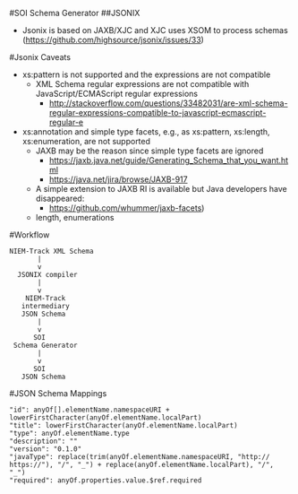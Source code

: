 #SOI Schema Generator
##JSONIX
  * Jsonix is based on JAXB/XJC and XJC uses XSOM to process schemas (https://github.com/highsource/jsonix/issues/33)

#Jsonix Caveats
  * xs:pattern is not supported and the expressions are not compatible
    * XML Schema regular expressions are not compatible with JavaScript/ECMAScript regular expressions
      * http://stackoverflow.com/questions/33482031/are-xml-schema-regular-expressions-compatible-to-javascript-ecmascript-regular-e
  * xs:annotation and simple type facets, e.g., as xs:pattern, xs:length, xs:enumeration, are not supported
    * JAXB may be the reason since simple type facets are ignored
      * https://jaxb.java.net/guide/Generating_Schema_that_you_want.html
      * https://java.net/jira/browse/JAXB-917
    * A simple extension to JAXB RI is available but Java developers have disappeared:
      * https://github.com/whummer/jaxb-facets)
    *   length, enumerations


#Workflow
  ```
  NIEM-Track XML Schema
         |        
         v
    JSONIX compiler
         |
         v
      NIEM-Track
     intermediary 
     JSON Schema 
         |
         v
        SOI
   Schema Generator
         |
         v
        SOI 
     JSON Schema
  ```
  
#JSON Schema Mappings
```
"id": anyOf[].elementName.namespaceURI + lowerFirstCharacter(anyOf.elementName.localPart)
"title": lowerFirstCharacter(anyOf.elementName.localPart)
"type": anyOf.elementName.type
"description": ""
"version": "0.1.0"
"javaType": replace(trim(anyOf.elementName.namespaceURI, "http:// https://"), "/", "_") + replace(anyOf.elementName.localPart), "/", "_")
"required": anyOf.properties.value.$ref.required
```
